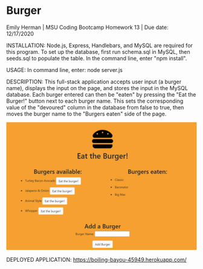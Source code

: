# Burger

Emily Herman 
| MSU Coding Bootcamp Homework 13
| Due date: 12/17/2020     

INSTALLATION:
Node.js, Express, Handlebars, and MySQL are required for this program. To set up the database, first run schema.sql in MySQL, then seeds.sql to populate the table. In the command line, enter "npm install".

USAGE:
In command line, enter: node server.js

DESCRIPTION: 
This full-stack application accepts user input (a burger name), displays the input on the page, and stores the input in the MySQL database. Each burger entered can then be "eaten" by pressing the "Eat the Burger!" button next to each burger name. This sets the corresponding value of the "devoured" column in the database from false to true, then moves the burger name to the "Burgers eaten" side of the page.

![See /public/assets/img/homepage.png](/public/assets/img/homepage.png?raw=true)

DEPLOYED APPLICATION: https://boiling-bayou-45949.herokuapp.com/

